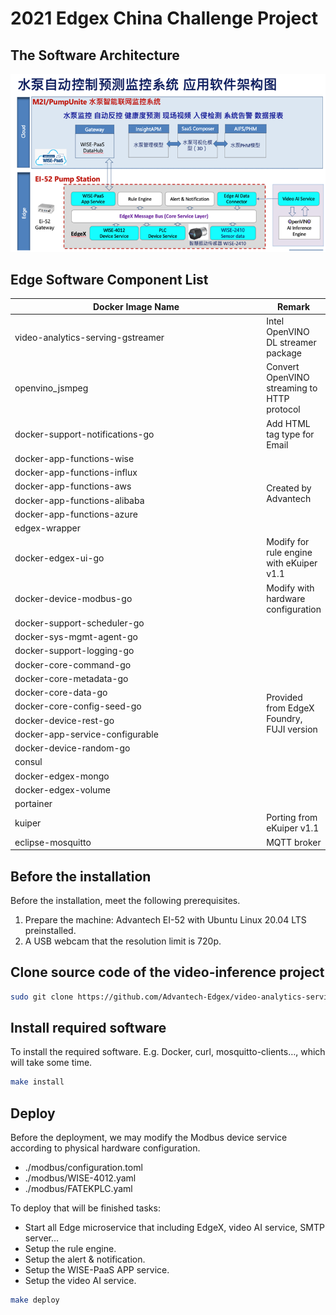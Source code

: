 # 2021 Edgex China Challenge Project
## The Software Architecture
![](doc/images/1.png)
## Edge Software Component List
<table>
    <thead>
        <tr>
            <th style="width:100%">Docker Image Name</th>
            <th style="width:100%">Remark</th>
        </tr>
    </thead>
    <tbody>
        <tr>
            <td>video-analytics-serving-gstreamer</td>
            <td>Intel OpenVINO DL streamer package</td>
        </tr>
        <tr>
            <td>openvino_jsmpeg</td>
            <td>Convert OpenVINO streaming to HTTP protocol</td>
        </tr> 
        <tr>
            <td>docker-support-notifications-go</td>
            <td>Add HTML tag type for Email</td>
        </tr>
        <tr>
            <td>docker-app-functions-wise</td>
            <td rowspan=6>Created by Advantech</td>
        </tr>
        <tr>
            <td>docker-app-functions-influx</td>
        </tr> 
        <tr>
            <td>docker-app-functions-aws</td>
        </tr>
        <tr>
            <td>docker-app-functions-alibaba</td>
        </tr>
        <tr>
            <td>docker-app-functions-azure</td>
        </tr>
        <tr>
            <td>edgex-wrapper</td>
        </tr>
        <tr>
            <td>docker-edgex-ui-go</td>
            <td>Modify for rule engine with eKuiper v1.1</td>
        </tr>  
        <tr>
            <td>docker-device-modbus-go</td>
            <td>Modify with hardware configuration</td>
        </tr>
        <tr>
            <td>docker-support-scheduler-go</td>
            <td rowspan=14>Provided from EdgeX Foundry, FUJI version</td>
        </tr>
        <tr>
            <td>docker-sys-mgmt-agent-go</td>
        </tr> 
        <tr>
            <td>docker-support-logging-go</td>
        </tr>
        <tr>
            <td>docker-core-command-go</td>
        </tr>
        <tr>
            <td>docker-core-metadata-go</td>
        </tr>
        <tr>
            <td>docker-core-data-go</td>
        </tr>
        <tr>
            <td>docker-core-config-seed-go</td>
        </tr>
        <tr>
            <td>docker-device-rest-go</td>
        </tr>
         <tr>
            <td>docker-app-service-configurable</td>
        </tr>
        <tr>
            <td>docker-device-random-go</td>
        </tr>
        <tr>
            <td>consul</td>
        </tr> 
        <tr>
            <td>docker-edgex-mongo</td>
        </tr>
        <tr>
            <td>docker-edgex-volume</td>
        </tr> 
        <tr>
            <td>portainer</td>
        </tr> 
        <tr>
            <td>kuiper</td>
            <td>Porting from eKuiper v1.1</td>
        </tr>
        <tr>
            <td>eclipse-mosquitto</td>
            <td>MQTT broker</td>
        </tr>     
    </tbody>
</table>

## Before the installation
Before the installation, meet the following prerequisites.
1.	Prepare the machine: Advantech EI-52 with Ubuntu Linux 20.04 LTS preinstalled.
2.	A USB webcam that the resolution limit is 720p.
## Clone source code of the video-inference project
 ```bash
 sudo git clone https://github.com/Advantech-Edgex/video-analytics-serving.git -b feature-webcam video-inference
 ```
## Install required software
To install the required software. E.g. Docker, curl, mosquitto-clients…, which will take some time.
 ```bash
make install
```
## Deploy
Before the deployment, we may modify the Modbus device service according to physical hardware configuration.
* ./modbus/configuration.toml
* ./modbus/WISE-4012.yaml
* ./modbus/FATEKPLC.yaml

To deploy that will be finished tasks:
* Start all Edge microservice that including EdgeX, video AI service, SMTP server...
* Setup the rule engine.
* Setup the alert & notification.
* Setup the WISE-PaaS APP service.
* Setup the video AI service.
 ```bash
make deploy
```
